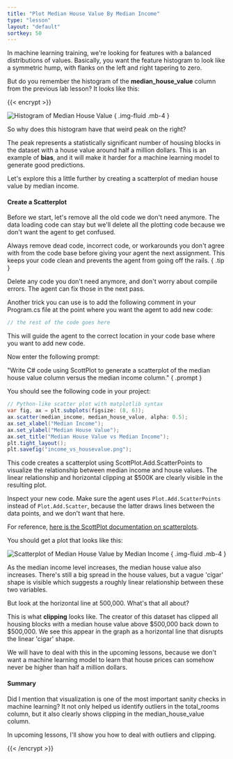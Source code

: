 ```yaml
---
title: "Plot Median House Value By Median Income"
type: "lesson"
layout: "default"
sortkey: 50
---
```


In machine learning training, we're looking for features with a balanced distributions of values. Basically, you want the feature histogram to look like a symmetric hump, with flanks on the left and right tapering to zero. 

But do you remember the histogram of the **median_house_value** column from the previous lab lesson? It looks like this:

{{< encrypt >}}

![Histogram of Median House Value](../img/medianhousevalue-histogram.png)
{ .img-fluid .mb-4 }

So why does this histogram have that weird peak on the right?

The peak represents a statistically significant number of housing blocks in the dataset with a house value around half a million dollars. This is an example of **bias**, and it will make it harder for a machine learning model to generate good predictions.

Let's explore this a little further by creating a scatterplot of median house value by median income.

#### Create a Scatterplot

Before we start, let's remove all the old code we don't need anymore. The data loading code can stay but we'll delete all the plotting code because we don't want the agent to get confused.

Always remove dead code, incorrect code, or workarounds you don't agree with from the code base before giving your agent the next assignment. This keeps your code clean and prevents the agent from going off the rails.
{ .tip }

Delete any code you don't need anymore, and don't worry about compile errors. The agent can fix those in the next pass.

Another trick you can use is to add the following comment in your Program.cs file at the point where you want the agent to add new code:

```csharp
// the rest of the code goes here
```

This will guide the agent to the correct location in your code base where you want to add new code.

Now enter the following prompt:

"Write C# code using ScottPlot to generate a scatterplot of the median house value column versus the median income column."
{ .prompt }

You should see the following code in your project:
```csharp
// Python-like scatter plot with matplotlib syntax
var fig, ax = plt.subplots(figsize: (8, 6));
ax.scatter(median_income, median_house_value, alpha: 0.5);
ax.set_xlabel("Median Income");
ax.set_ylabel("Median House Value");
ax.set_title("Median House Value vs Median Income");
plt.tight_layout();
plt.savefig("income_vs_housevalue.png");
```

This code creates a scatterplot using ScottPlot.Add.ScatterPoints to visualize the relationship between median income and house values. The linear relationship and horizontal clipping at $500K are clearly visible in the resulting plot.

Inspect your new code. Make sure the agent uses `Plot.Add.ScatterPoints` instead of `Plot.Add.Scatter`, because the latter draws lines between the data points, and we don't want that here.

For reference, [here is the ScottPlot documentation on scatterplots](https://www.scottplot.net/cookbook/5.0/Scatter/).

You should get a plot that looks like this:

![Scatterplot of Median House Value by Median Income](../img/income-vs-housevalue.png)
{ .img-fluid .mb-4 }

As the median income level increases, the median house value also increases. There's still a big spread in the house values, but a vague 'cigar' shape is visible which suggests a roughly linear relationship between these two variables.

But look at the horizontal line at 500,000. What's that all about?

This is what **clipping** looks like. The creator of this dataset has clipped all housing blocks with a median house value above $500,000 back down to $500,000. We see this appear in the graph as a horizontal line that disrupts the linear 'cigar' shape.

We will have to deal with this in the upcoming lessons, because we don't want a machine learning model to learn that house prices can somehow never be higher than half a million dollars.

#### Summary

Did I mention that visualization is one of the most important sanity checks in machine learning? It not only helped us identify outliers in the total_rooms column, but it also clearly shows clipping in the median_house_value column.

In upcoming lessons, I'll show you how to deal with outliers and clipping.

{{< /encrypt >}}